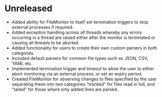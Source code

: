 # Unreleased

* Added ability for FileMonitor to itself set termination triggers to stop external processes if required.
* Added exception handling across all threads whereby any errors occurring in a thread are raised either after the monitor is terminated or causing all threads to be aborted.
* Added functionality for users to create their own custom parsers in both categories.
* Included default parsers for common file types such as JSON, CSV, YAML etc.
* Implemented termination trigger and timeout to allow the user to either abort monitoring via an external process, or set an expiry period.
* Created FileMonitor for observing changes to files specified by the user separating these into two categories "tracked" for files read in full, and "tailed" for those where only added lines are parsed.
